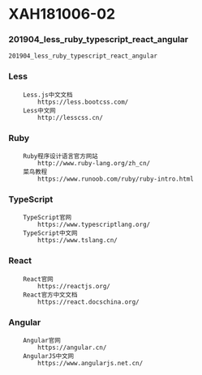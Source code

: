 # XAH181006-02

### 201904_less_ruby_typescript_react_angular
```
201904_less_ruby_typescript_react_angular
```

### Less
```
	Less.js中文文档
		https://less.bootcss.com/
	Less中文网
		http://lesscss.cn/
```

### Ruby
```
	Ruby程序设计语言官方网站
		http://www.ruby-lang.org/zh_cn/
	菜鸟教程
		https://www.runoob.com/ruby/ruby-intro.html
```

### TypeScript
```
	TypeScript官网
		https://www.typescriptlang.org/
	TypeScript中文网
		https://www.tslang.cn/
```

### React
```
	React官网
		https://reactjs.org/
	React官方中文文档
		https://react.docschina.org/
```

### Angular
```
	Angular官网
		https://angular.cn/
	AngularJS中文网
		https://www.angularjs.net.cn/
```